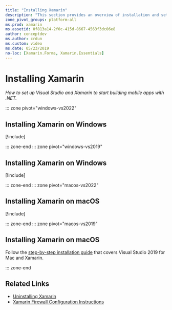 ```yaml
---
title: "Installing Xamarin"
description: "This section provides an overview of installation and setup practices that can be used to get set up with Xamarin on Visual Studio."
zone_pivot_groups: platform-all
ms.prod: xamarin
ms.assetid: 0f813a14-2f0c-415d-8667-4563f3dc06e8
author: conceptdev
ms.author: crdun
ms.custom: video
ms.date: 05/23/2019
no-loc: [Xamarin.Forms, Xamarin.Essentials]
---
```

# Installing Xamarin

_How to set up Visual Studio and Xamarin to start building mobile apps with .NET._

::: zone pivot="windows-vs2022"

## Installing Xamarin on Windows

[!include[](~/cross-platform/includes/install-xamarin-windows-2022.md)]

::: zone-end
::: zone pivot="windows-vs2019"

## Installing Xamarin on Windows

[!include[](~/cross-platform/includes/install-xamarin-windows-2019.md)]

::: zone-end
::: zone pivot="macos-vs2022"

## Installing Xamarin on macOS

[!include[](~/cross-platform/includes/install-xamarin-mac-2022.md)]

::: zone-end
::: zone pivot="macos-vs2019"

## Installing Xamarin on macOS

Follow the [step-by-step installation guide](/visualstudio/mac/installation?view=vsmac-2019/)
that covers Visual Studio 2019 for Mac and Xamarin.

::: zone-end

## Related Links

- [Uninstalling Xamarin](~/get-started/installation/uninstalling-xamarin.md)
- [Xamarin Firewall Configuration Instructions](firewall.md)
